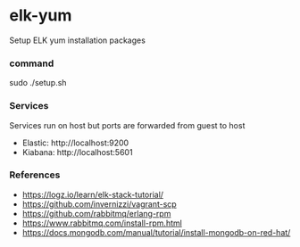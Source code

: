 # elk-yum
Setup ELK yum installation packages

### command

  sudo ./setup.sh

### Services

Services run on host but ports are forwarded from guest to host

* Elastic: http://localhost:9200
* Kiabana: http://localhost:5601

### References

* https://logz.io/learn/elk-stack-tutorial/
* https://github.com/invernizzi/vagrant-scp
* https://github.com/rabbitmq/erlang-rpm
* https://www.rabbitmq.com/install-rpm.html
* https://docs.mongodb.com/manual/tutorial/install-mongodb-on-red-hat/
